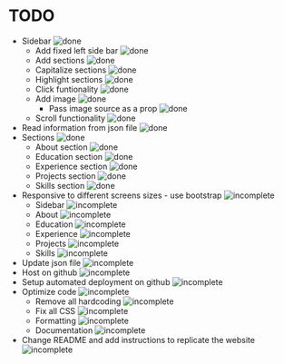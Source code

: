 # TODO

- Sidebar ![done]
    - Add fixed left side bar ![done]
    - Add sections ![done]
    - Capitalize sections ![done]
    - Highlight sections ![done]
    - Click funtionality ![done]
    - Add image ![done]
        - Pass image source as a prop ![done]
    - Scroll functionality ![done]
- Read information from json file ![done]
- Sections ![done]
    - About section ![done]
    - Education section ![done]
    - Experience section ![done]
    - Projects section ![done]
    - Skills section ![done]
- Responsive to different screens sizes - use bootstrap ![incomplete]
    - Sidebar ![incomplete]
    - About ![incomplete]
    - Education ![incomplete]
    - Experience ![incomplete]
    - Projects ![incomplete]
    - Skills ![incomplete]
- Update json file ![incomplete]
- Host on github ![incomplete]
- Setup automated deployment on github ![incomplete]
- Optimize code ![incomplete]
    - Remove all hardcoding ![incomplete]
    - Fix all CSS ![incomplete]
    - Formatting ![incomplete]
    - Documentation ![incomplete]
- Change README and add instructions to replicate the website ![incomplete]

[done]: https://img.shields.io/badge/DONE-brightgreen
[incomplete]: https://img.shields.io/badge/INCOMPLETE-red
